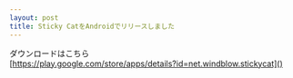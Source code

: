 ```yaml
---
layout: post
title: Sticky CatをAndroidでリリースしました
---
```


ダウンロードはこちら  
[https://play.google.com/store/apps/details?id=net.windblow.stickycat]()
